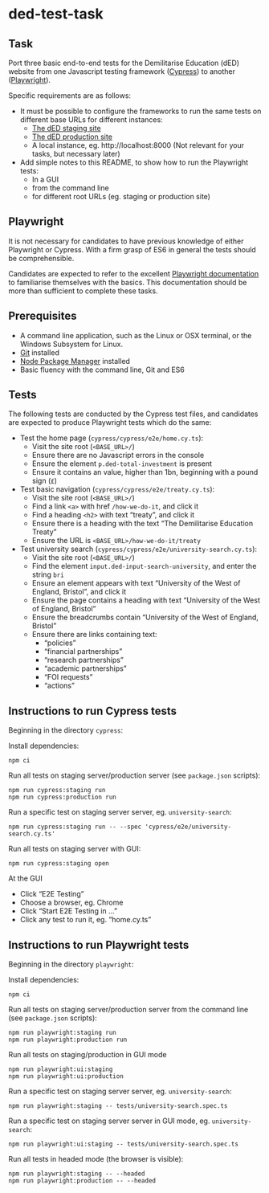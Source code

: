 # ded-test-task

## Task

Port three basic end-to-end tests for the Demilitarise Education (dED) website from one Javascript testing framework ([Cypress](https://www.cypress.io/)) to another ([Playwright](https://playwright.dev/)).

Specific requirements are as follows:

-   It must be possible to configure the frameworks to run the same tests on different base URLs for different instances:
    -   [The dED staging site](https://staging.ded1.co/)
    -   [The dED production site](https://ded1.co/)
    -   A local instance, eg. http://localhost:8000 (Not relevant for your tasks, but necessary later)
-   Add simple notes to this README, to show how to run the Playwright tests:
    -   In a GUI
    -   from the command line
    -   for different root URLs (eg. staging or production site)


## Playwright

It is not necessary for candidates to have previous knowledge of either Playwright or Cypress. With a firm grasp of ES6 in general the tests should be comprehensible.

Candidates are expected to refer to the excellent [Playwright documentation](https://playwright.dev/docs/intro) to familiarise themselves with the basics. This documentation should be more than sufficient to complete these tasks.


## Prerequisites

-   A command line application, such as the Linux or OSX terminal, or the Windows Subsystem for Linux.
-   [Git](https://git-scm.com/) installed
-   [Node Package Manager](https://docs.npmjs.com/) installed
-   Basic fluency with the command line, Git and ES6


## Tests

The following tests are conducted by the Cypress test files, and candidates are expected to produce Playwright tests which do the same:

-   Test the home page (`cypress/cypress/e2e/home.cy.ts`):
    -   Visit the site root (`<BASE_URL>/`)
    -   Ensure there are no Javascript errors in the console
    -   Ensure the element `p.ded-total-investment` is present
    -   Ensure it contains an value, higher than 1bn, beginning with a pound sign (`£`)
-   Test basic navigation (`cypress/cypress/e2e/treaty.cy.ts`):
    -   Visit the site root (`<BASE_URL>/`)
    -   Find a link `<a>` with href `/how-we-do-it`, and click it
    -   Find a heading `<h2>` with text “treaty”, and click it
    -   Ensure there is a heading with the text “The Demilitarise Education Treaty”
    -   Ensure the URL is `<BASE_URL>/how-we-do-it/treaty`
-   Test university search (`cypress/cypress/e2e/university-search.cy.ts`):
    -   Visit the site root (`<BASE_URL>/`)
    -   Find the element `input.ded-input-search-university`, and enter the string `bri`
    -   Ensure an element appears with text “University of the West of England, Bristol”, and click it
    -   Ensure the page contains a heading with text “University of the West of England, Bristol”
    -   Ensure the breadcrumbs contain “University of the West of England, Bristol”
    -   Ensure there are links containing text:
        -   “policies”
        -   “financial partnerships”
        -   “research partnerships”
        -   “academic partnerships”
        -   “FOI requests”
        -   “actions”


## Instructions to run Cypress tests

Beginning in the directory `cypress`:

Install dependencies:

```
npm ci
```

Run all tests on staging server/production server (see `package.json` scripts):

```
npm run cypress:staging run
npm run cypress:production run
```

Run a specific test on staging server server, eg. `university-search`:

```
npm run cypress:staging run -- --spec 'cypress/e2e/university-search.cy.ts'
```

Run all tests on staging server with GUI:

```
npm run cypress:staging open
```

At the GUI

-   Click “E2E Testing”
-   Choose a browser, eg. Chrome
-   Click “Start E2E Testing in ...”
-   Click any test to run it, eg. “home.cy.ts”


## Instructions to run Playwright tests

Beginning in the directory `playwright`:

Install dependencies:

```
npm ci
```

Run all tests on staging server/production server from the command line (see `package.json` scripts):

```
npm run playwright:staging run
npm run playwright:production run
```

Run all tests on staging/production in GUI mode

```
npm run playwright:ui:staging
npm run playwright:ui:production
```

Run a specific test on staging server server, eg. `university-search`:

```
npm run playwright:staging -- tests/university-search.spec.ts
```

Run a specific test on staging server server in GUI mode, eg. `university-search`:

```
npm run playwright:ui:staging -- tests/university-search.spec.ts
```

Run all tests in headed mode (the browser is visible):

```
npm run playwright:staging -- --headed
npm run playwright:production -- --headed
```